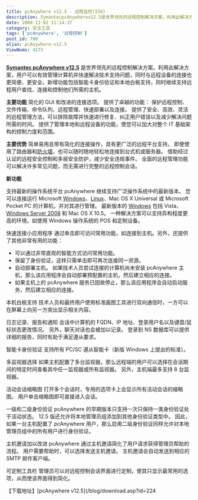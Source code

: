 ```yaml
---
title: pcAnywhere v12.5 - 远程监控(ISO)
description: SymantecpcAnywherev12.5是世界领先的远程控制解决方案。利用此解决方案，用户可以有效管理计算机并快速解决技术支持问题，同时与远程设备的连接也更简便、更安全。新增功能包括智能卡身份验证和本地白板支持，同时继续支持远程用户查找、连接和控制他们所需的主机。主要功能简化的GUI和改进的连接选项。提供了卓越的功能：保护远程控制、文件传输、命令队列、远程管理、快速部署以及连接。......
date: 2008-12-02 11:14:37
category: 安全工具
tags: ['pcAnywhere', '远程控制']
post_id: 700
alias: pcAnywhere-v12.5
ViewNums: 4173
---
```


**[Symantec pcAnywhere v12.5](/blog/pcanywhere-v125)** 是世界领先的远程控制解决方案。利用此解决方案，用户可以有效管理计算机并快速解决技术支持问题，同时与远程设备的连接也更简便、更安全。新增功能包括智能卡身份验证和本地白板支持，同时继续支持远程用户查找、连接和控制他们所需的主机。

**主要功能**
简化的 GUI 和改进的连接选项。
提供了卓越的功能： 保护远程控制、文件传输、命令队列、远程管理、快速部署以及连接。
提供了安全、高效、灵活的远程管理方法，可以排除故障并快速进行修复、纠正用户错误以及减少解决问题所需的时间。
提供了管理本地和远程设备的功能，使您可以加大对整个 IT 基础架构的控制力度和范围。

**主要优势**
简单易用且带有简化的连接操作，具有更广泛的远程平台支持。
即使使用了路由器和[防火墙](http://www.virus-info.asia/virus/FireWall/)，也可以随时随地轻松地连接到台式机或服务器。
借助经过认证的远程安全控制和多层安全防护，减少安全违规事件。
全面的远程管理功能可以解决许多常见问题，而无需进行完整的远程控制会话。

**新功能**

支持最新的操作系统平台
pcAnywhere 继续支持广泛操作系统中的最新版本。 您可以连接运行 Microsoft [Windows](/blog/deepin-ghost-xp-sp3-v90-iso)、[Linux](/tags/Linux)、Mac OS X Universal 或 Microsoft Pocket PC 的计算机，并对其进行管理。 最新版本的 [Windows](/blog/deepin-litexp-windows-xp-sp3-v62) 包括 Vista、[Windows Server 2008](/blog/windows-server-2008-x86-dvd-chs) 和 Mac OS X 10.5。
一种解决方案可以支持异构程度更高的环境，如使用 Windows 操作系统的 POS 和定制设备。

快速连接小应用程序
通过单击即可访问常用功能，如连接到主机。另外，还提供了其他非常有用的功能：

* 可以通过非常直观的智能方式访问常用功能。
* 保留了身份验证，这样只需单击即可再次连接同一资源。
* 自动部署主机。 如果技术人员尝试连接的计算机尚未安装 pcAnywhere 主机，那么该应用程序会自动部署预配置的主机，然后建立相应的连接。
* 如果主机上的 pcAnywhere 服务已因故停止，那么该应用程序会自动启动服务，然后建立相应的连接。

本机白板支持
技术人员和最终用户使用标准画图工具进行双向通信时，一方可以在屏幕上向另一方突出显示相关内容。

日志记录、报告和通知
会话中计算机的 FQDN、IP 地址、登录用户名以及键盘/鼠标状态更改情况。 另外，聊天对话也会被加以记录。 登录到 NS 数据库可以提供详细的报告，同时有助于满足遵从要求。

智能卡身份验证
支持所有 PC/SC 遵从智能卡（新版 Windows 上提出的标准）。

多监视器选择
如果主机配置了多台监视器，那么远程端的用户可以选择在会话期间的特定时间查看其中任一监视器或所有监视器。 另外，主机端最多支持 8 台监视器。

活动会话缩略图
打开多个会话时，专用的选项卡上会显示所有活动会话的缩略图。 用户单击缩略图即可直接进入会话。

一级和二级身份验证
pcAnywhere 的早期版本只支持一次只保持一类身份验证处于活动状态。 12.5 版还允许将本地管理员组添加到其他身份验证类型中。 因此，如果一台主机配置了 pcAnywhere 用户，那么启用二级身份验证同样允许对本地管理员组中的所有用户进行身份验证。

主机邀请加以改进
pcAnywhere 通过主机邀请简化了用户请求获得管理员帮助的流程。 用户需要帮助时，可以选择发送主机邀请。 主机邀请会自动发送到相应的 SMTP 邮件客户端。

可定制工具栏
管理员可以对远程控制会话界面进行定制，使其只显示最常用的选项，从而使该界面得到简化。

【下载地址】[pcAnywhere v12.5](/blog/download.asp?id=224

